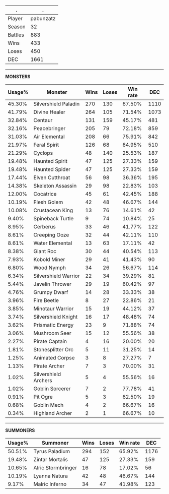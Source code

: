 .|.
|-|-
Player|pabunzatz
Season|32
Battles|883
Wins|433
Loses|450
DEC|1661

---
**MONSTERS**

Usage%|Monster|Wins|Loses|Win rate|DEC|
-|-|-|-|-|-|
45.30%|Silvershield Paladin|270|130|67.50%|1110|
41.79%|Divine Healer|264|105|71.54%|1073|
32.84%|Centaur|131|159|45.17%|481|
32.16%|Peacebringer|205|79|72.18%|859|
31.03%|Air Elemental|208|66|75.91%|842|
21.97%|Feral Spirit|126|68|64.95%|510|
21.29%|Cyclops|48|140|25.53%|187|
19.48%|Haunted Spirit|47|125|27.33%|159|
19.48%|Haunted Spider|47|125|27.33%|159|
17.44%|Elven Cutthroat|56|98|36.36%|195|
14.38%|Skeleton Assassin|29|98|22.83%|103|
12.00%|Cocatrice|45|61|42.45%|188|
10.19%|Flesh Golem|42|48|46.67%|144|
10.08%|Crustacean King|13|76|14.61%|42|
9.40%|Spineback Turtle|9|74|10.84%|25|
8.95%|Cerberus|33|46|41.77%|122|
8.61%|Creeping Ooze|32|44|42.11%|110|
8.61%|Water Elemental|13|63|17.11%|42|
8.38%|Giant Roc|30|44|40.54%|113|
7.93%|Kobold Miner|29|41|41.43%|90|
6.80%|Wood Nymph|34|26|56.67%|114|
6.34%|Silvershield Warrior|22|34|39.29%|81|
5.44%|Javelin Thrower|29|19|60.42%|97|
4.76%|Grumpy Dwarf|14|28|33.33%|38|
3.96%|Fire Beetle|8|27|22.86%|21|
3.85%|Minotaur Warrior|15|19|44.12%|37|
3.74%|Silvershield Knight|16|17|48.48%|74|
3.62%|Prismatic Energy|23|9|71.88%|74|
3.06%|Mushroom Seer|15|12|55.56%|38|
2.27%|Pirate Captain|4|16|20.00%|20|
1.81%|Stonesplitter Orc|5|11|31.25%|14|
1.25%|Animated Corpse|3|8|27.27%|7|
1.13%|Pirate Archer|7|3|70.00%|31|
1.02%|Silvershield Archers|5|4|55.56%|16|
1.02%|Goblin Sorcerer|7|2|77.78%|41|
0.91%|Pit Ogre|5|3|62.50%|19|
0.68%|Goblin Mech|4|2|66.67%|16|
0.34%|Highland Archer|2|1|66.67%|10|

---
**SUMMONERS**

Usage%|Summoner|Wins|Loses|Win rate|DEC|
-|-|-|-|-|-|
50.51%|Tyrus Paladium|294|152|65.92%|1176|
19.48%|Zintar Mortalis|47|125|27.33%|159|
10.65%|Alric Stormbringer|16|78|17.02%|56|
10.19%|Lyanna Natura|42|48|46.67%|144|
9.17%|Malric Inferno|34|47|41.98%|123|
